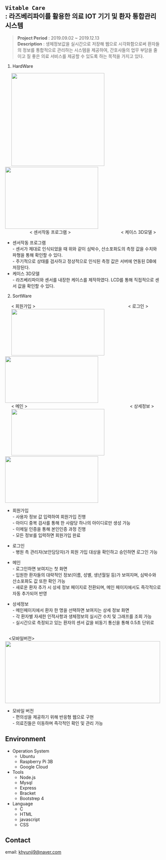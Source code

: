 ## `Vitable Care`<br>: 라즈베리파이를 활용한 의료 IOT 기기 및 환자 통합관리 시스템
> **Project Period** : 2019.09.02 ~ 2019.12.13   
> **Description** : 생체정보값을 실시간으로 저장해 웹으로 시각화함으로써 환자들의 정보를 통합적으로 관리하는 시스템을 제공하여, 간호사들의 업무 부담을 줄이고 질 좋은 의료 서비스를 제공할 수 있도록 하는 목적을 가지고 있다.  

1. HardWare   
 
&nbsp;&nbsp;&nbsp;&nbsp;
<img src="https://user-images.githubusercontent.com/50947775/165087907-931d2bcb-88f0-454c-9978-6bc31d13d353.png" width="300" height="300">
&nbsp;&nbsp;&nbsp;&nbsp;
<img src="https://user-images.githubusercontent.com/50947775/165088102-10ad3436-0311-4427-8e8a-57784ee9f3c4.png" width="300" height="200">   
&nbsp;&nbsp;&nbsp;&nbsp;&nbsp;&nbsp;&nbsp;&nbsp;&nbsp;&nbsp;&nbsp;&nbsp;&nbsp;&nbsp;&nbsp;&nbsp;&nbsp;&nbsp;&nbsp; < 센서작동 프로그램 >
&nbsp;&nbsp;&nbsp;&nbsp;&nbsp;&nbsp;&nbsp;&nbsp;&nbsp;&nbsp;&nbsp;&nbsp;&nbsp;&nbsp;&nbsp;&nbsp;&nbsp;&nbsp;&nbsp;&nbsp;&nbsp;&nbsp;&nbsp;&nbsp;&nbsp;&nbsp;&nbsp;&nbsp;&nbsp;&nbsp;&nbsp;&nbsp;&nbsp;&nbsp;&nbsp;&nbsp;&nbsp;&nbsp;&nbsp; < 케이스 3D모델 >  

* 센서작동 프로그램   
&#45; 센서가 제대로 인식되었을 때 위와 같이 심박수, 산소포화도의 측정 값을 수치와 파형을 통해 확인할 수 있다.   
&#45; 주기적으로 상태를 검사하고 정상적으로 인식된 측정 값은 서버에 연동된 DB에 저장된다.   
* 케이스 3D모델   
&#45; 라즈베리파이와 센서를 내장한 케이스를 제작하였다. LCD를 통해 직접적으로 센서 값을 확인할 수 있다.

2. SortWare   

&nbsp;&nbsp;&nbsp;&nbsp; < 회원가입 >
&nbsp;&nbsp;&nbsp;&nbsp;&nbsp;&nbsp;&nbsp;&nbsp;&nbsp;&nbsp;&nbsp;&nbsp;&nbsp;&nbsp;&nbsp;&nbsp;&nbsp;&nbsp;&nbsp;&nbsp;&nbsp;&nbsp;&nbsp;&nbsp;&nbsp;&nbsp;&nbsp;&nbsp;&nbsp;&nbsp;&nbsp;&nbsp;&nbsp;&nbsp;&nbsp;&nbsp;&nbsp;&nbsp;&nbsp;&nbsp;&nbsp;&nbsp;&nbsp;&nbsp;&nbsp;&nbsp;&nbsp;&nbsp;&nbsp;&nbsp;&nbsp;&nbsp;&nbsp;&nbsp;&nbsp;&nbsp;&nbsp;&nbsp;&nbsp;&nbsp;&nbsp;&nbsp;&nbsp;&nbsp;&nbsp;&nbsp;&nbsp;&nbsp;&nbsp;&nbsp;&nbsp;&nbsp;&nbsp;&nbsp; < 로그인 >   
&nbsp;&nbsp;&nbsp;&nbsp;
<img src="https://user-images.githubusercontent.com/50947775/165086014-ccdf660b-b37e-4551-aa85-1d84b94031a8.png" width="300" height="150">
&nbsp;&nbsp;&nbsp;&nbsp;
<img src="https://user-images.githubusercontent.com/50947775/165086104-12482743-d2b3-4e6c-85c6-99b3c4df332b.png" width="300" height="150">   
&nbsp;&nbsp;&nbsp;&nbsp; < 메인 >
&nbsp;&nbsp;&nbsp;&nbsp;&nbsp;&nbsp;&nbsp;&nbsp;&nbsp;&nbsp;&nbsp;&nbsp;&nbsp;&nbsp;&nbsp;&nbsp;&nbsp;&nbsp;&nbsp;&nbsp;&nbsp;&nbsp;&nbsp;&nbsp;&nbsp;&nbsp;&nbsp;&nbsp;&nbsp;&nbsp;&nbsp;&nbsp;&nbsp;&nbsp;&nbsp;&nbsp;&nbsp;&nbsp;&nbsp;&nbsp;&nbsp;&nbsp;&nbsp;&nbsp;&nbsp;&nbsp;&nbsp;&nbsp;&nbsp;&nbsp;&nbsp;&nbsp;&nbsp;&nbsp;&nbsp;&nbsp;&nbsp;&nbsp;&nbsp;&nbsp;&nbsp;&nbsp;&nbsp;&nbsp;&nbsp;&nbsp;&nbsp;&nbsp;&nbsp;&nbsp;&nbsp;&nbsp;&nbsp;&nbsp;&nbsp;&nbsp;&nbsp;&nbsp;&nbsp;&nbsp;&nbsp;&nbsp; < 상세정보 >   
&nbsp;&nbsp;&nbsp;&nbsp;
<img src="https://user-images.githubusercontent.com/50947775/165078589-37bb0706-2700-4397-b223-fa7c5f2b74d5.png" width="300" height="150">
&nbsp;&nbsp;&nbsp;&nbsp;
<img src="https://user-images.githubusercontent.com/50947775/165085561-8d5e9fcd-9a6c-41b7-b4fb-42d507e559e2.png" width="300" height="150">   

* 회원가입   
&#45; 사용자 정보 값 입력하여 회원가입 진행   
&#45; 아이디 중복 검사를 통해 한 사람당 하나의 아이디로만 생성 가능   
&#45; 이메일 인증을 통해 본인인증 과정 진행   
&#45; 모든 정보를 입력하면 회원가입 완료

* 로그인   
&#45; 병원 측 관리자(보안담당자)가 회원 가입 대상을 확인하고 승인하면 로그인 가능

* 메인   
&#45; 로그인하면 보여지는 첫 화면   
&#45; 입원한 환자들의 대략적인 정보(이름, 성별, 생년월일 등)가 보여지며, 심박수와 산소포화도 값 또한 확인 가능   
&#45; 새로운 환자 추가 시 상세 정보 페이지로 전환되며, 메인 페이지에서도 즉각적으로 자동 추가되어 반영   

* 상세정보   
&#45; 메인페이지에서 환자 한 명을 선택하면 보여지는 상세 정보 화면   
&#45; 각 환자별 자세한 인적사항과 생체정보의 실시간 수치 및 그래프를 조회 가능   
&#45; 실시간으로 측정되고 있는 환자의 센서 값을 비동기 통신을 통해 0.5초 단위로 

<br>
&nbsp;&nbsp; <모바일버전>   
<img src="https://user-images.githubusercontent.com/50947775/165078130-620efe0f-dae9-49fe-b9d3-3603878f323f.png" width="500" height="200">

* 모바일 버전   
&#45; 편의성을 제공하기 위해 반응형 웹으로 구현   
&#45; 의료진들은 이동하며 즉각적인 확인 및 관리 가능   

## Environment   
* Operation System
  - Ubuntu
  - Raspberry Pi 3B
  - Google Cloud
* Tools
  - Node.js
  - Mysql
  - Express
  - Bracket
  - Bootstrep 4
* Language
  - C
  - HTML
  - javascript
  - CSS 

## Contact
email: khyunji9@naver.com
